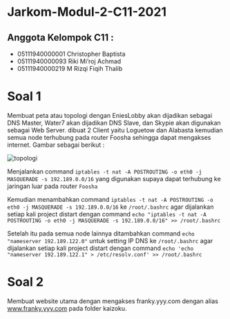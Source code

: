 # Jarkom-Modul-2-C11-2021

## Anggota Kelompok C11 : <br>
- 05111940000001 Christopher Baptista
- 05111940000093 Riki Mi’roj Achmad
- 05111940000219 M Rizqi Fiqih Thalib

# Soal 1 <br>
Membuat peta atau topologi dengan EniesLobby akan dijadikan sebagai DNS Master, Water7 akan dijadikan DNS Slave, dan Skypie akan digunakan sebagai Web Server. dibuat 2 Client yaitu Loguetow dan Alabasta kemudian semua node terhubung pada router Foosha sehingga dapat mengakses internet. Gambar sebagai berikut : <br>

![topologi](https://user-images.githubusercontent.com/62735317/139535006-fd099c8b-d573-429a-9b8a-c0e7a6f1abfd.PNG)

Menjalankan command `iptables -t nat -A POSTROUTING -o eth0 -j MASQUERADE -s 192.189.0.0/16` yang digunakan supaya dapat terhubung ke jaringan luar pada router `Foosha`

Kemudian menambahkan command `iptables -t nat -A POSTROUTING -o eth0 -j MASQUERADE -s 192.189.0.0/16` ke `/root/.bashrc` agar dijalankan setiap kali project distart dengan command `echo "iptables -t nat -A POSTROUTING -o eth0 -j MASQUERADE -s 192.189.0.0/16" >> /root/.bashrc`

Setelah itu pada semua node lainnya ditambahkan command `echo "nameserver 192.189.122.0"` untuk setting IP DNS ke `/root/.bashrc` agar dijalankan setiap kali project distart dengan command `echo 'echo "nameserver 192.189.122.1" > /etc/resolv.conf' >> /root/.bashrc`


# Soal 2 <br>
Membuat website utama dengan mengakses franky.yyy.com dengan alias www.franky.yyy.com pada folder kaizoku.
